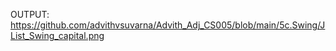 OUTPUT:
https://github.com/advithvsuvarna/Advith_Adj_CS005/blob/main/5c.Swing/JList_Swing_capital.png
